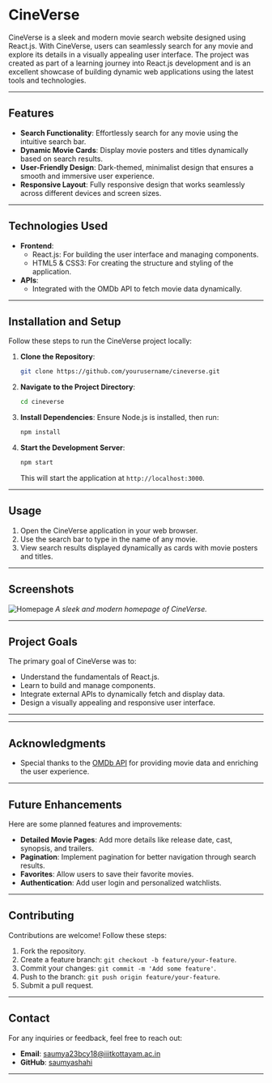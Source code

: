 # CineVerse

CineVerse is a sleek and modern movie search website designed using React.js. With CineVerse, users can seamlessly search for any movie and explore its details in a visually appealing user interface. The project was created as part of a learning journey into React.js development and is an excellent showcase of building dynamic web applications using the latest tools and technologies.

---

## Features

- **Search Functionality**: Effortlessly search for any movie using the intuitive search bar.
- **Dynamic Movie Cards**: Display movie posters and titles dynamically based on search results.
- **User-Friendly Design**: Dark-themed, minimalist design that ensures a smooth and immersive user experience.
- **Responsive Layout**: Fully responsive design that works seamlessly across different devices and screen sizes.

---

## Technologies Used

- **Frontend**:
  - React.js: For building the user interface and managing components.
  - HTML5 & CSS3: For creating the structure and styling of the application.
- **APIs**:
  - Integrated with the OMDb API to fetch movie data dynamically.

---

## Installation and Setup

Follow these steps to run the CineVerse project locally:

1. **Clone the Repository**:
   ```bash
   git clone https://github.com/yourusername/cineverse.git
   ```

2. **Navigate to the Project Directory**:
   ```bash
   cd cineverse
   ```

3. **Install Dependencies**:
   Ensure Node.js is installed, then run:
   ```bash
   npm install
   ```

4. **Start the Development Server**:
   ```bash
   npm start
   ```
   This will start the application at `http://localhost:3000`.

---

## Usage

1. Open the CineVerse application in your web browser.
2. Use the search bar to type in the name of any movie.
3. View search results displayed dynamically as cards with movie posters and titles.

---

## Screenshots

![Homepage](path_to_screenshot)
_A sleek and modern homepage of CineVerse._

---

## Project Goals

The primary goal of CineVerse was to:
- Understand the fundamentals of React.js.
- Learn to build and manage components.
- Integrate external APIs to dynamically fetch and display data.
- Design a visually appealing and responsive user interface.

---

<!---
---

## License

This project is licensed under the MIT License. See the LICENSE file for details.
--->
---

## Acknowledgments

- Special thanks to the [OMDb API](https://www.omdbapi.com/) for providing movie data and enriching the user experience.

---

## Future Enhancements

Here are some planned features and improvements:
- **Detailed Movie Pages**: Add more details like release date, cast, synopsis, and trailers.
- **Pagination**: Implement pagination for better navigation through search results.
- **Favorites**: Allow users to save their favorite movies.
- **Authentication**: Add user login and personalized watchlists.

---

## Contributing

Contributions are welcome! Follow these steps:

1. Fork the repository.
2. Create a feature branch: `git checkout -b feature/your-feature`.
3. Commit your changes: `git commit -m 'Add some feature'`.
4. Push to the branch: `git push origin feature/your-feature`.
5. Submit a pull request.

---
   
## Contact

For any inquiries or feedback, feel free to reach out:
- **Email**: [saumya23bcy18@iiitkottayam.ac.in](saumya23bcy18@iiitkottayam.ac.in)
- **GitHub**: [saumyashahi](https://github.com/saumyashahi)

---

